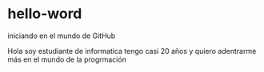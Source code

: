 # hello-word
iniciando en el mundo de GitHub

Hola soy estudiante de informatica tengo casi 20 años y quiero adentrarme 
más en el mundo de la progrmación
